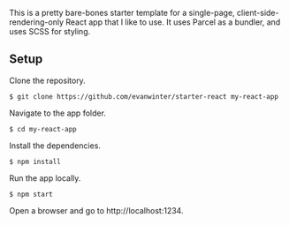 This is a pretty bare-bones starter template for a single-page, client-side-rendering-only React app that I like to use. It uses Parcel as a bundler, and uses SCSS for styling.

## Setup

Clone the repository.

`$ git clone https://github.com/evanwinter/starter-react my-react-app`

Navigate to the app folder.

`$ cd my-react-app`

Install the dependencies.

`$ npm install`

Run the app locally.

`$ npm start`

Open a browser and go to http://localhost:1234.
